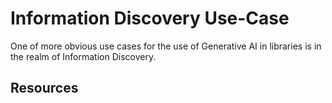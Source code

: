 # Information Discovery Use-Case
One of more obvious use cases for the use of Generative AI in libraries is in the realm of 
Information Discovery. 


## Resources
